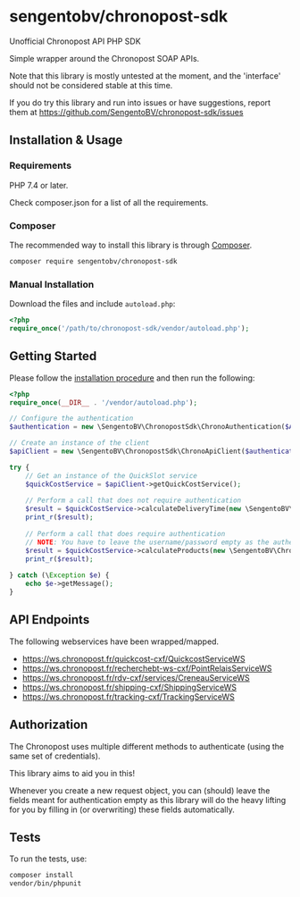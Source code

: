 # sengentobv/chronopost-sdk

Unofficial Chronopost API PHP SDK

Simple wrapper around the Chronopost SOAP APIs.

Note that this library is mostly untested at the moment, and the 'interface' should not be considered stable at this time.

If you do try this library and run into issues or have suggestions, report them at https://github.com/SengentoBV/chronopost-sdk/issues

## Installation & Usage

### Requirements

PHP 7.4 or later.

Check composer.json for a list of all the requirements.

### Composer

The recommended way to install this library is through
[Composer](https://getcomposer.org/).

```bash
composer require sengentobv/chronopost-sdk
```

### Manual Installation

Download the files and include `autoload.php`:

```php
<?php
require_once('/path/to/chronopost-sdk/vendor/autoload.php');
```

## Getting Started

Please follow the [installation procedure](#installation--usage) and then run the following:

```php
<?php
require_once(__DIR__ . '/vendor/autoload.php');

// Configure the authentication
$authentication = new \SengentoBV\ChronopostSdk\ChronoAuthentication($ACCOUNT_NUMBER, $PASSWORD, $OPTIONAL_SUBACCOUNT);

// Create an instance of the client
$apiClient = new \SengentoBV\ChronopostSdk\ChronoApiClient($authentication);

try {
    // Get an instance of the QuickSlot service
    $quickCostService = $apiClient->getQuickCostService();
    
    // Perform a call that does not require authentication
    $result = $quickCostService->calculateDeliveryTime(new \SengentoBV\ChronopostSdk\Soap\QuickCostService\Structs\ChronoApiCalculateDeliveryTime(...))
    print_r($result);
    
    // Perform a call that does require authentication
    // NOTE: You have to leave the username/password empty as the authentication information will be (over)written automatically!
    $result = $quickCostService->calculateProducts(new \SengentoBV\ChronopostSdk\Soap\QuickCostService\Structs\ChronoApiCalculateProducts(...))
    print_r($result);
    
} catch (\Exception $e) {
    echo $e->getMessage();
}

```

## API Endpoints

The following webservices have been wrapped/mapped.

- https://ws.chronopost.fr/quickcost-cxf/QuickcostServiceWS
- https://ws.chronopost.fr/recherchebt-ws-cxf/PointRelaisServiceWS
- https://ws.chronopost.fr/rdv-cxf/services/CreneauServiceWS
- https://ws.chronopost.fr/shipping-cxf/ShippingServiceWS
- https://ws.chronopost.fr/tracking-cxf/TrackingServiceWS

## Authorization

The Chronopost uses multiple different methods to authenticate (using the same set of credentials). 

This library aims to aid you in this!

Whenever you create a new request object, you can (should) leave the fields meant for authentication empty as this library will do the heavy lifting for you by filling in (or overwriting) these fields automatically.

## Tests

To run the tests, use:

```bash
composer install
vendor/bin/phpunit
```
